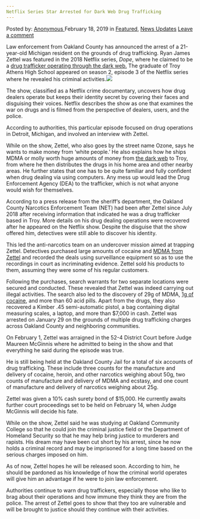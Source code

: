 ```yaml
---
Netflix Series Star Arrested for Dark Web Drug Trafficking
---
```

<article class="post-listing post-28385 post type-post status-publish format-standard has-post-thumbnail hentry  tag-dark tag-drug tag-netflix tag-series tag-star tag-trafficking tag-web">
    <div class="post-inner">
        <span>Posted by: <a href="https://www.deepdotweb.com/author/anony/" title="">Anonymous </a></span>
    <span>February 18, 2019</span>
    <span>in <a href="https://www.deepdotweb.com/category/deepdot-news/" rel="category tag">Featured</a>, <a href="https://www.deepdotweb.com/category/news-updates/" rel="category tag">News Updates</a></span>
    <span><a href="https://www.deepdotweb.com/2019/02/18/netflix-series-star-arrested-for-dark-web-drug-trafficking/#respond">Leave a comment</a></span>
    </p>
    <div class="clear"></div>
    <div class="entry">
    <p>Law enforcement from Oakland County has announced the arrest of a 21-year-old Michigan resident on the grounds of drug trafficking. Ryan James Zettel was featured in the 2018 Netflix series, <em>Dope</em>, where he claimed to be a <a href="http://www.deadlinedetroit.com/articles/21570/troy_drug_dealer_who_sold_molly_on_netflix_show_arrested_for_drug_trafficking">drug trafficker operating through the dark web.</a> The graduate of Troy Athens High School appeared on season 2, episode 3 of the Netflix series where he revealed his criminal activities.<img class="wp-image-28392 aligncenter" src="https://www.deepdotweb.com/wp-content/uploads/2019/02/word-image-16.jpeg" srcset="https://www.deepdotweb.com/wp-content/uploads/2019/02/word-image-16.jpeg 660w, https://www.deepdotweb.com/wp-content/uploads/2019/02/word-image-16-300x150.jpeg 300w" sizes="(max-width: 660px) 100vw, 660px" /></p>
    <p>The show, classified as a Netflix crime documentary, uncovers how drug dealers operate but keeps their identity secret by covering their faces and disguising their voices. Netflix describes the show as one that examines the war on drugs and is filmed from the perspective of dealers, users, and the police.</p>
    <p>According to authorities, this particular episode focused on drug operations in Detroit, Michigan, and involved an interview with Zettel.</p>
    <p>While on the show, Zettel, who also goes by the street name Ozone, says he wants to make money from ‘white people.’ He also explains how he ships MDMA or molly worth huge amounts of money from <a href="https://www.deepdotweb.com/2013/10/28/updated-llist-of-hidden-marketplaces-tor-i2p/">the dark web</a> to Troy, from where he then distributes the drugs in his home area and other nearby areas. He further states that one has to be quite familiar and fully confident when drug dealing via using computers. Any mess up would lead the Drug Enforcement Agency (DEA) to the trafficker, which is not what anyone would wish for themselves.</p>
    <p>According to a press release from the sheriff’s department, the Oakland County Narcotics Enforcement Team (NET) had been after Zettel since July 2018 after receiving information that indicated he was a drug trafficker based in Troy. More details on his drug dealing operations were recovered after he appeared on the Netflix show. Despite the disguise that the show offered him, detectives were still able to discover his identity.</p>
    <p>This led the anti-narcotics team on an undercover mission aimed at trapping Zettel. Detectives purchased large amounts of cocaine and <a href="https://www.deepdotweb.com/2019/01/20/former-rugby-player-used-bitcoin-to-purchase-mdma-over-the-dark-web/">MDMA from Zettel</a> and recorded the deals using surveillance equipment so as to use the recordings in court as incriminating evidence. Zettel sold his products to them, assuming they were some of his regular customers.</p>
    <p>Following the purchases, search warrants for two separate locations were secured and conducted. These revealed that Zettel was indeed carrying out illegal activities. The search also led to the discovery of 29g of MDMA, <a href="https://www.deepdotweb.com/2019/01/22/dark-web-drug-dealer-pleads-guilty-to-selling-cocaine-through-u-s-mail/">1g of cocaine</a>, and more than 60 acid pills. Apart from the drugs, they also recovered a Kimber .45 semi-automatic pistol, a bag containing digital measuring scales, a laptop, and more than $7,000 in cash. Zettel was arrested on January 29 on the grounds of multiple drug trafficking charges across Oakland County and neighboring communities.</p>
    <p>On February 1, Zettel was arraigned in the 52-4 District Court before Judge Maureen McGinnis where he admitted to being in the show and that everything he said during the episode was true.</p>
    <p>He is still being held at the Oakland County Jail for a total of six accounts of drug trafficking. These include three counts for the manufacture and delivery of cocaine, heroin, and other narcotics weighing about 50g, two counts of manufacture and delivery of MDMA and ecstasy, and one count of manufacture and delivery of narcotics weighing about 25g.</p>
    <p>Zettel was given a 10% cash surety bond of $15,000. He currently awaits further court proceedings set to be held on February 14, when Judge McGinnis will decide his fate.</p>
    <p>While on the show, Zettel said he was studying at Oakland Community College so that he could join the criminal justice field or the Department of Homeland Security so that he may help bring justice to murderers and rapists. His dream may have been cut short by his arrest, since he now holds a criminal record and may be imprisoned for a long time based on the serious charges imposed on him.</p>
    <p>As of now, Zettel hopes he will be released soon. According to him, he should be pardoned as his knowledge of how the criminal world operates will give him an advantage if he were to join law enforcement.</p>
    <p>Authorities continue to warn drug traffickers, especially those who like to brag about their operations and how immune they think they are from the police. The arrest of Zettel goes to show that they too are vulnerable and will be brought to justice should they continue with their activities.</p>
    </div>
    <span style="display:none"><a href="https://www.deepdotweb.com/tag/arrested/" rel="tag">arrested</a> <a href="https://www.deepdotweb.com/tag/dark/" rel="tag">dark</a>  <a href="https://www.deepdotweb.com/tag/netflix/" rel="tag">netflix</a> <a href="https://www.deepdotweb.com/tag/series/" rel="tag">series</a> <a href="https://www.deepdotweb.com/tag/star/" rel="tag">star</a> <a href="https://www.deepdotweb.com/tag/trafficking/" rel="tag">trafficking</a> <a href="https://www.deepdotweb.com/tag/web/" rel="tag">web</a></span> <span style="display:none" class="updated">2019-02-18</span>
    <div style="display:none" class="vcard author" itemprop="author" itemscope itemtype="http://schema.org/Person"><strong class="fn" itemprop="name"><a href="https://www.deepdotweb.com/author/anony/" title="Posts by Anonymous" rel="author">Anonymous</a></strong></div>
    </div>
</article>

